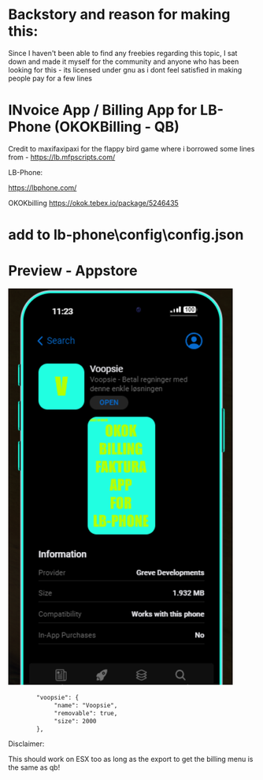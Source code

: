 # Backstory and reason for making this:

Since I haven't been able to find any freebies regarding this topic, I sat down and made it myself for the community and anyone who has been looking for this - its licensed under gnu as i dont feel satisfied in making people pay for a few lines
# INvoice App / Billing App for LB-Phone (OKOKBilling - QB)

Credit to maxifaxipaxi for the flappy bird game where i borrowed some lines from - https://lb.mfpscripts.com/

LB-Phone: 

https://lbphone.com/

OKOKbilling  https://okok.tebex.io/package/5246435

# add to lb-phone\config\config.json

# Preview - Appstore
![alt text](image.png)

```
        "voopsie": {
             "name": "Voopsie",
             "removable": true,
             "size": 2000
        },
```


Disclaimer:

This should work on ESX too as long as the export to get the billing menu is the same as qb!

